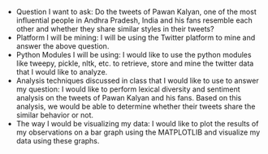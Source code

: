- Question I want to ask:
Do the tweets of Pawan Kalyan, one of the most influential people in Andhra Pradesh, India and his fans resemble each other and whether they share similar styles in their tweets?
- Platform I will be mining:
I will be using the Twitter platform to mine and answer the above question.
- Python Modules I will be using:
I would like to use the python modules like tweepy, pickle, nltk, etc. to retrieve, store and mine the twitter data that I would like to analyze.
- Analysis techniques discussed in class that I would like to use to answer my question:
I would like to perform lexical diversity and sentiment analysis on the tweets of Pawan Kalyan and his fans. Based on this analysis, we would be able to determine whether their tweets share the similar behavior or not.
- The way I would be visualizing my data:
I would like to plot the results of my observations on a bar graph using the MATPLOTLIB and visualize my data using these graphs. 

